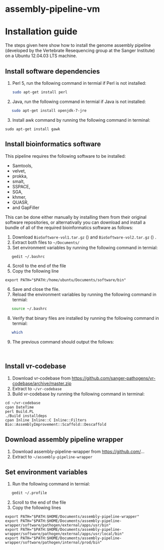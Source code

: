 # assembly-pipeline-vm


# Installation guide

The steps given here show how to install the genome assembly pipeline (developed by the Vertebrate Resequencing group at the Sanger Institute) on a Ubuntu 12.04.03 LTS machine.

## Install software dependencies

1. Perl 5, run the following command in termial if Perl is not installed:
    ```bash
    sudo apt-get install perl
    ```
2. Java, run the following command in termial if Java is not installed:
```bash
   sudo apt-get install openjdk-7-jre
```
3. Install awk command by running the following command in terminal:
```
sudo apt-get install gawk 
```

## Install bioinformatics software

This pipeline requires the following software to be installed:
* Samtools,
* velvet, 
* prokka, 
* smalt, 
* SSPACE, 
* SGA, 
* khmer, 
* QUASR, 
* and GapFiller 

This can be done either manually by installing them from their original software repositories, or
alternativally you can download and install a bundle of all of the required bioinformatics software as follows:

1. Download `BioSoftware-vol1.tar.gz` () and `BioSoftware-vol2.tar.gz` () .
2. Extract both files to `~/Documents/`
3. Set environment variables by running the following command in termial:
```bash
   gedit ~/.bashrc
```
4. Scroll to the end of the file
5. Copy the following line
```
export PATH="$PATH:/home/ubuntu/Documents/software/bin"
```
6. Save and close the file.
7. Reload the environment variables by running the following command in termial:
```bash
   source ~/.bashrc
```
8. Verify that binary files are installed by running the following command in termial:
```bash
   which 
```
9. The previous command should output the follows:
```bash
    
```


## Install vr-codebase

1. Download vr-codebase from https://github.com/sanger-pathogens/vr-codebase/archive/master.zip
2. Extract to `~/vr-codebase`
3. Build vr-codebase by running the following command in terminal:
```
cd ~/vr-codebase
cpan DateTime
perl Build.PL
./Build installdeps
cpan Inline Inline::C Inline::Filters Bio::AssemblyImprovement::Scaffold::Descaffold
```


## Download assembly pipeline wrapper

1. Download assembly-pipeline-wrapper from https://github.com/...
2. Extract to `~/assembly-pipeline-wrapper`


## Set environment variables

1. Run the following command in termial:
```bash
   gedit ~/.profile
```
2. Scroll to the end of the file
3. Copy the following lines
```
export PATH="$PATH:$HOME/Documents/assembly-pipeline-wrapper"
export PATH="$PATH:$HOME/Documents/assembly-pipeline-wrapper/software/pathogen/external/apps/usr/bin"
export PATH="$PATH:$HOME/Documents/assembly-pipeline-wrapper/software/pathogen/external/apps/usr/local/bin"
export PATH="$PATH:$HOME/Documents/assembly-pipeline-wrapper/software/pathogen/internal/prod/bin"
```

